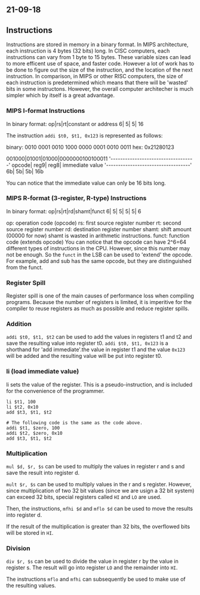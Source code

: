 21-09-18
---
## Instructions
Instructions are stored in memory in a binary format. In MIPS architecture, each instruction is 4 bytes (32 bits) long. In CISC computers, each instructions can vary from 1 byte to 15 bytes. These variable sizes can lead to more efficent use of space, and faster code. However a lot of work has to be done to figure out the size of the instruction, and the location of the next instruction. In comparison, in MIPS or other RISC computers, the size of each instruction is predetermined which means that there will be 'wasted' bits in some instructons. However, the overall computer architecher is much simpler which by itself is a great advantage.
### MIPS I-format Instructions

In binary format:
op|rs|rt|constant or address
 6| 5| 5| 				  16

The instruction `addi $t0, $t1, 0x123` is represented as follows:

binary: 0010 0001 0010 1000 0000 0001 0010 0011
hex: 0x21280123

001000|01001|01000|0000000100100011
'-----------------------------------'
opcode| reg9| reg8| immediate value
'-----------------------------------'
    6b|   5b|   5b|             16b

You can notice that the immediate value can only be 16 bits long.

### MIPS R-format (3-register, R-type) Instructions
In binary format:
op|rs|rt|rd|shamt|funct
 6| 5| 5| 5|    5|    6

op: operation code (opcode)
rs: first source register number
rt: second source register number
rd: destination register number
shamt: shift amount (00000 for now)
shamt is wasted in arithmetic instructions.
funct: function code (extends opcode)
You can notice that the opcode can have 2^6=64 different types of instructions in the CPU. However, since this number may not be enough. So the `funct` in the LSB can be used to 'extend' the opcode. For example, add and sub has the same opcode, but they are distinguished from the funct.


### Register Spill
Register spill is one of the main causes of performance loss when compiling programs. Because the number of registers is limited, it is imperitive for the compiler to reuse registers as much as possible and reduce register spills.

### Addition
`addi $t0, $t1, $t2` can be used to add the values in registers t1 and t2 and save the resulting value into register t0.
`addi $t0, $t1, 0x123` is a shorthand for 'add immediate'.the value in register t1 and the value `0x123` will be added and the resulting value will be put into register t0. 

### li (load immediate value) 
li sets the value of the register. This is a pseudo-instruction, and is included for the convenience of the programmer.
```
li $t1, 100
li $t2, 0x10
add $t3, $t1, $t2

# The following code is the same as the code above.
addi $t1, $zero, 100
addi $t2, $zero, 0x10
add $t3, $t1, $t2
```

### Multiplication
`mul $d, $r, $s` can be used to multiply the values in register r and s and save the result into register d.

`mult $r, $s` can be used to multiply values in the r and s register. However, since multiplication of two 32 bit values (since we are usign a 32 bit system) can exceed 32 bits, special registers called `HI` and `LO` are used.

Then, the instructions, `mfhi $d` and `mflo $d` can be used to move the results into register d.

If the result of the multiplication is greater than 32 bits, the overflowed bits will be stored in `HI`.

### Division
`div $r, $s` can be used to divide the value in register r by the value in register s. The result will go into register `LO` and the remainder into `HI`.

The instructions `mflo` and `mfhi` can subsequently be used to make use of the resulting values.
